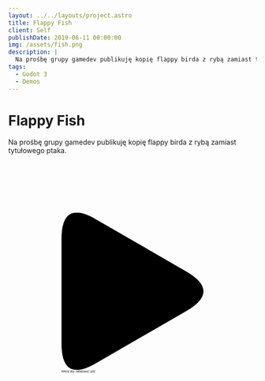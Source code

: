 ```yaml
---
layout: ../../layouts/project.astro
title: Flappy Fish
client: Self
publishDate: 2019-06-11 00:00:00
img: /assets/fish.png
description: |
  Na prośbę grupy gamedev publikuję kopię flappy birda z rybą zamiast tytułowego ptaka.
tags:
  - Godot 3
  - Demos
---
```


# Flappy Fish

Na prośbę grupy gamedev publikuję kopię flappy birda z rybą zamiast tytułowego ptaka.

<div style="position: relative; height:640px;">
<div class="play_iframe" data-src="https://mateusz-kifner.github.io/flappy-fish/build/Flappy%20Fish.html" data-img="/assets/fish.png" data-message="Kliknij aby załadować grę!" style="width: 720px; height: 1280px; min-width:720px; position: absolute; bottom: 50px; left: 50%; transform: translate(-50%, 0px) scale(0.4) translate(0px, 80%); background-image: url(&quot;/assets/fish.png&quot;);">     
  <svg xmlns:svg="http://www.w3.org/2000/svg" xmlns="http://www.w3.org/2000/svg" viewBox="0 0 71.942253 79.738464" version="1.1" class="svg_triangle"><path d="m 0,66.405133 v -53.0718 Q 0,-6.6666666 17.3205,3.3333333 L 63.282,29.869233 q 17.3205,10 0,20 l -45.9615,26.5359 Q 0,86.405133 0,66.405133" class="svg_triangle_path"></path></svg>
  <span>Kliknij aby załadować grę!</span>
</div>
</div>

